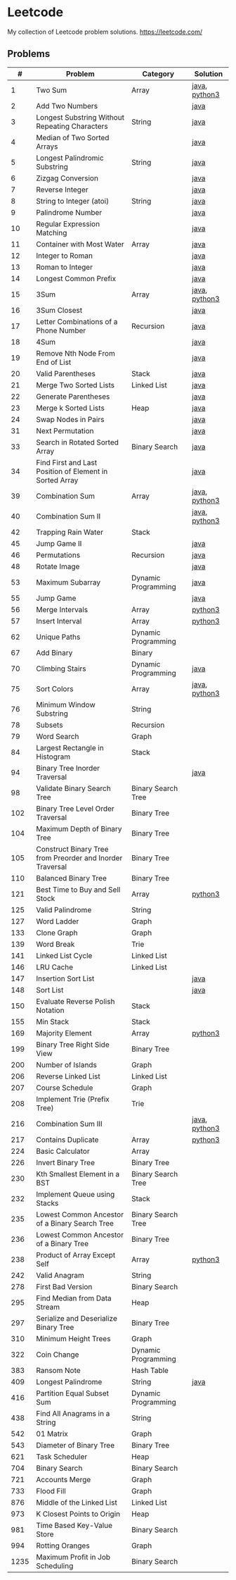 # Leetcode
My collection of Leetcode problem solutions.
https://leetcode.com/

## Problems
| #    | Problem                                                   | Category            | Solution                                                                                                                                                                                           |
|------|-----------------------------------------------------------|---------------------|----------------------------------------------------------------------------------------------------------------------------------------------------------------------------------------------------|
| 1    | Two Sum                                                   | Array               | [java](https://github.com/jrandj/leetcode/blob/master/java/src/main/java/leetcode/TwoSum.java), [python3](https://github.com/jrandj/leetcode/blob/master/python/src/two_sum.py)                    |
| 2    | Add Two Numbers                                           |                     | [java](https://github.com/jrandj/leetcode/blob/master/java/src/main/java/leetcode/AddTwoNumbers.java)                                                                                              |
| 3    | Longest Substring Without Repeating Characters            | String              | [java](https://github.com/jrandj/leetcode/blob/master/java/src/main/java/leetcode/LengthOfLongestSubstring.java)                                                                                   |
| 4    | Median of Two Sorted Arrays                               |                     | [java](https://github.com/jrandj/leetcode/blob/master/java/src/main/java/leetcode/MedianOfTwoSortedArrays.java)                                                                                    |
| 5    | Longest Palindromic Substring                             | String              | [java](https://github.com/jrandj/leetcode/blob/master/java/src/main/java/leetcode/LongestPalindrome.java)                                                                                          |
| 6    | Zizgag Conversion                                         |                     | [java](https://github.com/jrandj/leetcode/blob/master/java/src/main/java/leetcode/ZigZagConversion.java)                                                                                           |
| 7    | Reverse Integer                                           |                     | [java](https://github.com/jrandj/leetcode/blob/master/java/src/main/java/leetcode/ReverseInteger.java)                                                                                             |
| 8    | String to Integer (atoi)                                  | String              | [java](https://github.com/jrandj/leetcode/blob/master/java/src/main/java/leetcode/StringToInteger.java)                                                                                            |
| 9    | Palindrome Number                                         |                     | [java](https://github.com/jrandj/leetcode/blob/master/java/src/main/java/leetcode/PalindromeNumber.java)                                                                                           |
| 10   | Regular Expression Matching                               |                     | [java](https://github.com/jrandj/leetcode/blob/master/java/src/main/java/leetcode/RegularExpressionMatching.java)                                                                                  |
| 11   | Container with Most Water                                 | Array               | [java](https://github.com/jrandj/leetcode/blob/master/java/src/main/java/leetcode/ContainerWithMostWater.java)                                                                                     |
| 12   | Integer to Roman                                          |                     | [java](https://github.com/jrandj/leetcode/blob/master/java/src/main/java/leetcode/IntegerToRoman.java)                                                                                             |
| 13   | Roman to Integer                                          |                     | [java](https://github.com/jrandj/leetcode/blob/master/java/src/main/java/leetcode/RomanToInteger.java)                                                                                             |
| 14   | Longest Common Prefix                                     |                     | [java](https://github.com/jrandj/leetcode/blob/master/java/src/main/java/leetcode/LongestCommonPrefix.java)                                                                                        |
| 15   | 3Sum                                                      | Array               | [java](https://github.com/jrandj/leetcode/blob/master/java/src/main/java/leetcode/ThreeSum.java), [python3](https://github.com/jrandj/leetcode/blob/master/python/src/three_sum.py)                |
| 16   | 3Sum Closest                                              |                     | [java](https://github.com/jrandj/leetcode/blob/master/java/src/main/java/leetcode/ThreeSumClosest.java)                                                                                            |
| 17   | Letter Combinations of a Phone Number                     | Recursion           | [java](https://github.com/jrandj/leetcode/blob/master/java/src/main/java/leetcode/LetterCombinationsofaPhoneNumber.java)                                                                           |
| 18   | 4Sum                                                      |                     | [java](https://github.com/jrandj/leetcode/blob/master/java/src/main/java/leetcode/FourSum.java)                                                                                                    |
| 19   | Remove Nth Node From End of List                          |                     | [java](https://github.com/jrandj/leetcode/blob/master/java/src/main/java/leetcode/RemoveNthNodeFromEndofList.java)                                                                                 |
| 20   | Valid Parentheses                                         | Stack               | [java](https://github.com/jrandj/leetcode/blob/master/java/src/main/java/leetcode/ValidParentheses.java)                                                                                           |
| 21   | Merge Two Sorted Lists                                    | Linked List         | [java](https://github.com/jrandj/leetcode/blob/master/java/src/main/java/leetcode/MergeTwoSortedLists.java)                                                                                        |
| 22   | Generate Parentheses                                      |                     | [java](https://github.com/jrandj/leetcode/blob/master/java/src/main/java/leetcode/GenerateParentheses.java)                                                                                        |
| 23   | Merge k Sorted Lists                                      | Heap                | [java](https://github.com/jrandj/leetcode/blob/master/java/src/main/java/leetcode/MergeKSortedLists.java)                                                                                          |
| 24   | Swap Nodes in Pairs                                       |                     | [java](https://github.com/jrandj/leetcode/blob/master/java/src/main/java/leetcode/SwapNodesInPairs.java)                                                                                           |
| 31   | Next Permutation                                          |                     | [java](https://github.com/jrandj/leetcode/blob/master/java/src/main/java/leetcode/NextPermutation.java)                                                                                            |
| 33   | Search in Rotated Sorted Array                            | Binary Search       | [java](https://github.com/jrandj/leetcode/blob/master/java/src/main/java/leetcode/SearchInRotatedSortedArray.java)                                                                                 |
| 34   | Find First and Last Position of Element in Sorted Array   |                     | [java](https://github.com/jrandj/leetcode/blob/master/java/src/main/java/leetcode/FindFirstAndLastPositionOfElementInSortedArrray.java)                                                            |
| 39   | Combination Sum                                           | Array               | [java](https://github.com/jrandj/leetcode/blob/master/java/src/main/java/leetcode/CombinationSum.java), [python3](https://github.com/jrandj/leetcode/blob/master/python/src/combination_sum.py)    |
| 40   | Combination Sum II                                        |                     | [java](https://github.com/jrandj/leetcode/blob/master/java/src/main/java/leetcode/CombinationSum2.java), [python3](https://github.com/jrandj/leetcode/blob/master/python/src/combination_sum_2.py) |
| 42   | Trapping Rain Water                                       | Stack               |                                                                                                                                                                                                    |
| 45   | Jump Game II                                              |                     | [java](https://github.com/jrandj/leetcode/blob/master/java/src/main/java/leetcode/JumpGame2.java)                                                                                                  |
| 46   | Permutations                                              | Recursion           | [java](https://github.com/jrandj/leetcode/blob/master/java/src/main/java/leetcode/Permutations.java)                                                                                               |
| 48   | Rotate Image                                              |                     | [java](https://github.com/jrandj/leetcode/blob/master/java/src/main/java/leetcode/RotateImage.java)                                                                                                |
| 53   | Maximum Subarray                                          | Dynamic Programming | [java](https://github.com/jrandj/leetcode/blob/master/java/src/main/java/leetcode/MaximumSubarray.java)                                                                                            |
| 55   | Jump Game                                                 |                     | [java](https://github.com/jrandj/leetcode/blob/master/java/src/main/java/leetcode/JumpGame.java)                                                                                                   |
| 56   | Merge Intervals                                           | Array               | [python3](https://github.com/jrandj/leetcode/blob/master/python/src/merge_intervals.py)                                                                                                            |
| 57   | Insert Interval                                           | Array               | [python3](https://github.com/jrandj/leetcode/blob/master/python/src/insert_interval.py)                                                                                                            |
| 62   | Unique Paths                                              | Dynamic Programming |                                                                                                                                                                                                    |
| 67   | Add Binary                                                | Binary              |                                                                                                                                                                                                    |
| 70   | Climbing Stairs                                           | Dynamic Programming | [java](https://github.com/jrandj/leetcode/blob/master/java/src/main/java/leetcode/ClimbingStairs.java)                                                                                             |
| 75   | Sort Colors                                               | Array               | [java](https://github.com/jrandj/leetcode/blob/master/java/src/main/java/leetcode/SortColors.java), [python3](https://github.com/jrandj/leetcode/blob/master/python/src/sort_colors.py)            |
| 76   | Minimum Window Substring                                  | String              |                                                                                                                                                                                                    |
| 78   | Subsets                                                   | Recursion           |                                                                                                                                                                                                    |
| 79   | Word Search                                               | Graph               |                                                                                                                                                                                                    |
| 84   | Largest Rectangle in Histogram                            | Stack               |                                                                                                                                                                                                    |
| 94   | Binary Tree Inorder Traversal                             |                     | [java](https://github.com/jrandj/leetcode/blob/master/java/src/main/java/leetcode/BinaryTreeInorderTraversal.java)                                                                                 |
| 98   | Validate Binary Search Tree                               | Binary Search Tree  |                                                                                                                                                                                                    |
| 102  | Binary Tree Level Order Traversal                         | Binary Tree         |                                                                                                                                                                                                    |
| 104  | Maximum Depth of Binary Tree                              | Binary Tree         |                                                                                                                                                                                                    |
| 105  | Construct Binary Tree from Preorder and Inorder Traversal | Binary Tree         |                                                                                                                                                                                                    |
| 110  | Balanced Binary Tree                                      | Binary Tree         |                                                                                                                                                                                                    |
| 121  | Best Time to Buy and Sell Stock                           | Array               | [python3](https://github.com/jrandj/leetcode/blob/master/python/src/best_time_to_buy_and_sell_stock.py)                                                                                            |
| 125  | Valid Palindrome                                          | String              |                                                                                                                                                                                                    |
| 127  | Word Ladder                                               | Graph               |                                                                                                                                                                                                    |
| 133  | Clone Graph                                               | Graph               |                                                                                                                                                                                                    |
| 139  | Word Break                                                | Trie                |                                                                                                                                                                                                    |
| 141  | Linked List Cycle                                         | Linked List         |                                                                                                                                                                                                    |
| 146  | LRU Cache                                                 | Linked List         |                                                                                                                                                                                                    |
| 147  | Insertion Sort List                                       |                     | [java](https://github.com/jrandj/leetcode/blob/master/java/src/main/java/leetcode/InsertionSortList.java)                                                                                          |
| 148  | Sort List                                                 |                     | [java](https://github.com/jrandj/leetcode/blob/master/java/src/main/java/leetcode/SortList.java)                                                                                                   |
| 150  | Evaluate Reverse Polish Notation                          | Stack               |                                                                                                                                                                                                    |
| 155  | Min Stack                                                 | Stack               |                                                                                                                                                                                                    |
| 169  | Majority Element                                          | Array               | [python3](https://github.com/jrandj/leetcode/blob/master/python/src/majority_element.py)                                                                                                           |
| 199  | Binary Tree Right Side View                               | Binary Tree         |                                                                                                                                                                                                    |
| 200  | Number of Islands                                         | Graph               |                                                                                                                                                                                                    |
| 206  | Reverse Linked List                                       | Linked List         |                                                                                                                                                                                                    |
| 207  | Course Schedule                                           | Graph               |                                                                                                                                                                                                    |
| 208  | Implement Trie (Prefix Tree)                              | Trie                |                                                                                                                                                                                                    |
| 216  | Combination Sum III                                       |                     | [java](https://github.com/jrandj/leetcode/blob/master/java/src/main/java/leetcode/CombinationSum3.java), [python3](https://github.com/jrandj/leetcode/blob/master/python/src/combination_sum_3.py) |
| 217  | Contains Duplicate                                        | Array               | [python3](https://github.com/jrandj/leetcode/blob/master/python/src/contains_duplicate.py)                                                                                                         |
| 224  | Basic Calculator                                          | Array               |                                                                                                                                                                                                    |
| 226  | Invert Binary Tree                                        | Binary Tree         |                                                                                                                                                                                                    |
| 230  | Kth Smallest Element in a BST                             | Binary Search Tree  |                                                                                                                                                                                                    |
| 232  | Implement Queue using Stacks                              | Stack               |                                                                                                                                                                                                    |
| 235  | Lowest Common Ancestor of a Binary Search Tree            | Binary Search Tree  |                                                                                                                                                                                                    |
| 236  | Lowest Common Ancestor of a Binary Tree                   | Binary Tree         |                                                                                                                                                                                                    |
| 238  | Product of Array Except Self                              | Array               | [python3](https://github.com/jrandj/leetcode/blob/master/python/src/product_of_array_except_self.py)                                                                                               |
| 242  | Valid Anagram                                             | String              |                                                                                                                                                                                                    |
| 278  | First Bad Version                                         | Binary Search       |                                                                                                                                                                                                    |
| 295  | Find Median from Data Stream                              | Heap                |                                                                                                                                                                                                    |
| 297  | Serialize and Deserialize Binary Tree                     | Binary Tree         |                                                                                                                                                                                                    |
| 310  | Minimum Height Trees                                      | Graph               |                                                                                                                                                                                                    |
| 322  | Coin Change                                               | Dynamic Programming |                                                                                                                                                                                                    |
| 383  | Ransom Note                                               | Hash Table          |                                                                                                                                                                                                    |
| 409  | Longest Palindrome                                        | String              | [java](https://github.com/jrandj/leetcode/blob/master/java/src/main/java/leetcode/LongestPalindrome.java)                                                                                          |
| 416  | Partition Equal Subset Sum                                | Dynamic Programming |                                                                                                                                                                                                    |
| 438  | Find All Anagrams in a String                             | String              |                                                                                                                                                                                                    |
| 542  | 01 Matrix                                                 | Graph               |                                                                                                                                                                                                    |
| 543  | Diameter of Binary Tree                                   | Binary Tree         |                                                                                                                                                                                                    |
| 621  | Task Scheduler                                            | Heap                |                                                                                                                                                                                                    |
| 704  | Binary Search                                             | Binary Search       |                                                                                                                                                                                                    |
| 721  | Accounts Merge                                            | Graph               |                                                                                                                                                                                                    |
| 733  | Flood Fill                                                | Graph               |                                                                                                                                                                                                    |
| 876  | Middle of the Linked List                                 | Linked List         |                                                                                                                                                                                                    |
| 973  | K Closest Points to Origin                                | Heap                |                                                                                                                                                                                                    |
| 981  | Time Based Key-Value Store                                | Binary Search       |                                                                                                                                                                                                    |
| 994  | Rotting Oranges                                           | Graph               |                                                                                                                                                                                                    |
| 1235 | Maximum Profit in Job Scheduling                          | Binary Search       |                                                                                                                                                                                                    |